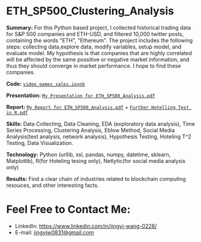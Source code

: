 # ETH_SP500_Clustering_Analysis

**Summary:** For this Python based project, I collected historical trading data for S&amp;P 500 companies and ETH-USD, and filtered 10,000 twitter posts, containing the words "ETH", "Ethereum". The project includes the following steps: collecting data,explore data, modify variables, setup model, and evaluate model. My hypothesis is that companies that are highly correlated will be affected by the same possitive or negative market information, and thus they should converge in market performance. I hope to find these companies.

**Code:** [`video_games_sales.ipynb`](https://github.com/nktnlx/data_analysis_portfolio/blob/main/video_games_sales.ipynb)    

**Presentation:** [`My Presentation for ETH_SP500_Analysis.pdf`](https://github.com/Jing0831/ETH_SP500_Clustering_Analysis/blob/801bbe34b2361cbab5f4cdb3f58386264995c317/ETH_SP500_Analysis_Presentation_JY.pdf)   

**Report:** 
           [`My Report for ETH_SP500_Analysis.pdf`](https://github.com/Jing0831/ETH_SP500_Clustering_Analysis/blob/801bbe34b2361cbab5f4cdb3f58386264995c317/ETH_SP500_Analysis_Report_JY.pdf)
         + [`Further Hotelling Test in R.pdf`](https://github.com/Jing0831/ETH_SP500_Clustering_Analysis/blob/ce8c56e0816115e6e1902d1a868ae8265e312438/Further%20Testing%20in%20R.pdf)

**Skills:** Data Collecting, Data Cleaning, EDA (exploratory data analysis), Time Series Processing, Clustering Analysis, Eblow Method, Social Media Analysis(text analysis, network analysis), Hypothesis Testing, Hoteling T^2 Testing, Data Visualization.  

**Technology:** Python (urllib, ssl, pandas, numpy, datetime, sklearn, Matplotlib), R(for Hoteling tesing only), Netlytic(for social media analysis only)

**Results:** Find a clear chain of industries related to blockchain computing resouces, and other interesting facts.  

# Feel Free to Contact Me:
- LinkedIn: https://www.linkedin.com/in/jingyi-wang-0228/
- E-mail: jingyiw0831@gmail.com
